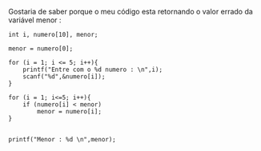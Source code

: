 Gostaria de saber porque o meu código esta retornando o valor errado da variável menor : 

	int i, numero[10], menor;

	menor = numero[0];
	
	for (i = 1; i <= 5; i++){
		printf("Entre com o %d numero : \n",i);
		scanf("%d",&numero[i]);
	}
	
	for (i = 1; i<=5; i++){
		if (numero[i] < menor)
			menor = numero[i];
	}

	
	printf("Menor : %d \n",menor);

